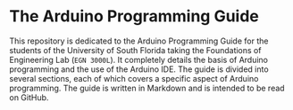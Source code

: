 # The Arduino Programming Guide

This repository is dedicated to the Arduino Programming Guide for the students of the University of South Florida taking the Foundations of Engineering Lab (`EGN 3000L`). It completely details the basis of Arduino programming and the use of the Arduino IDE. The guide is divided into several sections, each of which covers a specific aspect of Arduino programming. The guide is written in Markdown and is intended to be read on GitHub.
